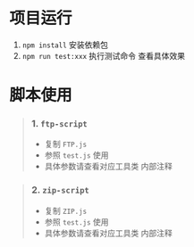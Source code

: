 # 项目运行

1. `npm install` 安装依赖包
2. `npm run test:xxx` 执行测试命令 查看具体效果

# 脚本使用

> ### 1. `ftp-script`
>
> - 复制 `FTP.js`
> - 参照 `test.js` 使用
> - 具体参数请查看对应工具类 内部注释

> ### 2. `zip-script`
>
> - 复制 `ZIP.js`
> - 参照 `test.js` 使用
> - 具体参数请查看对应工具类 内部注释

